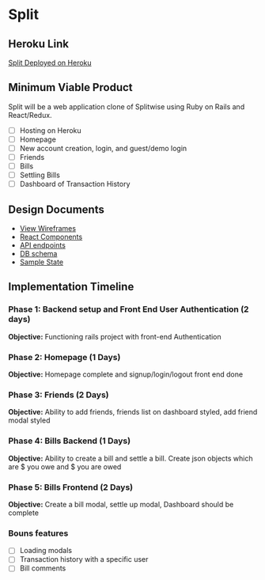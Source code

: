 # Split

## Heroku Link

[Split Deployed on Heroku](https://brian-split-app.herokuapp.com/)

## Minimum Viable Product

Split will be a web application clone of Splitwise using Ruby on Rails and React/Redux.

- [ ] Hosting on Heroku
- [ ] Homepage
- [ ] New account creation, login, and guest/demo login
- [ ] Friends
- [ ] Bills
- [ ] Settling Bills
- [ ] Dashboard of Transaction History

## Design Documents
* [View Wireframes][wireframes]
* [React Components][components]
* [API endpoints][api-endpoints]
* [DB schema][schema]
* [Sample State][sample-state]


[wireframes]: docs/wireframes
[components]: docs/component_hierarchy.md
[sample-state]: docs/sample_state.md
[api-endpoints]: docs/api_endpoints.md
[schema]: docs/schema.md


## Implementation Timeline

### Phase 1: Backend setup and Front End User Authentication (2 days)

**Objective:** Functioning rails project with front-end Authentication

### Phase 2: Homepage (1 Days)

**Objective:** Homepage complete and signup/login/logout front end done

### Phase 3: Friends (2 Days)

**Objective:** Ability to add friends, friends list on dashboard styled, add friend modal styled

### Phase 4: Bills Backend (1 Days)

**Objective:** Ability to create a bill and settle a bill. Create json objects which are $ you owe and $ you are owed

### Phase 5: Bills Frontend (2 Days)

**Objective:** Create a bill modal, settle up modal, Dashboard should be complete

### Bouns features
- [ ] Loading modals
- [ ] Transaction history with a specific user
- [ ] Bill comments
